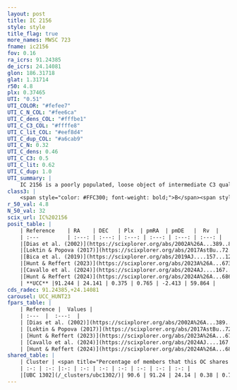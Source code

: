 ```yaml
---
layout: post
title: IC 2156
style: style
title_flag: true
more_names: MWSC 723
fname: ic2156
fov: 0.16
ra_icrs: 91.24385
de_icrs: 24.14081
glon: 186.31718
glat: 1.31714
r50: 4.8
plx: 0.37465
UTI: "0.51"
UTI_COLOR: "#fefee7"
UTI_C_N_COL: "#fee6ca"
UTI_C_dens_COL: "#fffbe1"
UTI_C_C3_COL: "#ffffe8"
UTI_C_lit_COL: "#eef8d4"
UTI_C_dup_COL: "#a6cab9"
UTI_C_N: 0.32
UTI_C_dens: 0.46
UTI_C_C3: 0.5
UTI_C_lit: 0.62
UTI_C_dup: 1.0
UTI_summary: |
    IC 2156 is a poorly populated, loose object of intermediate C3 quality. It is moderately studied in the literature. This object shares a large percentage of members with a later reported entry.
class3: |
    <span style="color: #FFC300; font-weight: bold;">B</span><span style="color: #FFC300; font-weight: bold;">B</span>
r_50_val: 4.8
N_50_val: 32
scix_url: IC%202156
posit_table: |
    | Reference    | RA    | DEC   | Plx  | pmRA  | pmDE   |  Rv  |
    | :---         | :---: | :---: | :---: | :---: | :---: | :---: |
    |[Dias et al. (2002)](https://scixplorer.org/abs/2002A%26A...389..871D) | 91.213 | 24.158 | -- | -1.96 | -2.51 | -- |
    |[Loktin & Popova (2017)](https://scixplorer.org/abs/2017AstBu..72..257L) | 91.215 | 24.158 | -- | -0.031 | -0.555 | -- |
    |[Bica et al. (2019)](https://scixplorer.org/abs/2019AJ....157...12B) | 91.21 | 24.082 | -- | -- | -- | -- |
    |[Hunt & Reffert (2023)](https://scixplorer.org/abs/2023A%26A...673A.114H) | 91.228 | 24.146 | 0.378 | 0.781 | -2.415 | -- |
    |[Cavallo et al. (2024)](https://scixplorer.org/abs/2024AJ....167...12C) | 91.248 | 24.143 | 0.377 | -- | -- | -- |
    |[Hunt & Reffert (2024)](https://scixplorer.org/abs/2024A%26A...686A..42H) | 91.228 | 24.146 | 0.378 | 0.781 | -2.415 | -- |
    | **UCC** |91.244 | 24.141 | 0.375 | 0.765 | -2.413 | 59.864 | 
cds_radec: 91.24385,+24.14081
carousel: UCC_HUNT23
fpars_table: |
    | Reference |  Values |
    | :---  |  :---:  |
    | [Dias et al. (2002)](https://scixplorer.org/abs/2002A%26A...389..871D) | `E(B-V)=0.67, Dist=2100.0, Age=8.4` |
    | [Loktin & Popova (2017)](https://scixplorer.org/abs/2017AstBu..72..257L) | `E(B-V)=0.568, Dmod=12.801, logt=6.6` |
    | [Hunt & Reffert (2023)](https://scixplorer.org/abs/2023A%26A...673A.114H) | `AV50=1.563, diffAV50=0.458, MOD50=11.977, logAge50=7.458` |
    | [Cavallo et al. (2024)](https://scixplorer.org/abs/2024AJ....167...12C) | `AV50=1.66, dMod50=12.23, logAge50=7.66, [Fe/H]50=0.24` |
    | [Hunt & Reffert (2024)](https://scixplorer.org/abs/2024A%26A...686A..42H) | `MassJ=264.432` |
shared_table: |
    | Cluster | <span title="Percentage of members that this OC shares with the ones listed">%</span>   | RA   | DEC   | Plx   | pmRA  | pmDE  | Rv | UTI |
    | :-: | :-: |:-: | :-: | :-: | :-: | :-: | :-: | :-: |
    |[UBC 1302](/_clusters/ubc1302/)| 90.6 | 91.24 | 24.14 | 0.38 | 0.76 | -2.41 | -- |0.0 |
---
```

